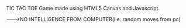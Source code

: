 TIC TAC TOE Game made using HTML5 Canvas and Javascript.

--->NO INTELLIGENCE FROM COMPUTER(i.e. random moves from pc)
